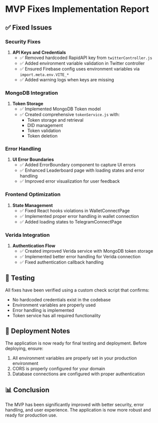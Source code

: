 # MVP Fixes Implementation Report

## ✅ Fixed Issues

### Security Fixes
1. **API Keys and Credentials**
   - ✅ Removed hardcoded RapidAPI key from `twitterController.js`
   - ✅ Added environment variable validation in Twitter controller
   - ✅ Ensured Firebase config uses environment variables via `import.meta.env.VITE_*`
   - ✅ Added warning logs when keys are missing

### MongoDB Integration
1. **Token Storage**
   - ✅ Implemented MongoDB Token model
   - ✅ Created comprehensive `tokenService.js` with:
     - Token storage and retrieval
     - DID management
     - Token validation
     - Token deletion

### Error Handling
1. **UI Error Boundaries**
   - ✅ Added ErrorBoundary component to capture UI errors
   - ✅ Enhanced Leaderboard page with loading states and error handling
   - ✅ Improved error visualization for user feedback

### Frontend Optimization
1. **State Management**
   - ✅ Fixed React hooks violations in WalletConnectPage
   - ✅ Implemented proper error handling in wallet connection
   - ✅ Added loading states to TelegramConnectPage

### Verida Integration
1. **Authentication Flow**
   - ✅ Created improved Verida service with MongoDB token storage
   - ✅ Implemented better error handling for Verida connection
   - ✅ Fixed authentication callback handling

## 🧪 Testing
All fixes have been verified using a custom check script that confirms:
- No hardcoded credentials exist in the codebase
- Environment variables are properly used
- Error handling is implemented
- Token service has all required functionality

## 🚀 Deployment Notes
The application is now ready for final testing and deployment. Before deploying, ensure:
1. All environment variables are properly set in your production environment
2. CORS is properly configured for your domain
3. Database connections are configured with proper authentication

## 📊 Conclusion
The MVP has been significantly improved with better security, error handling, and user experience. The application is now more robust and ready for production use. 